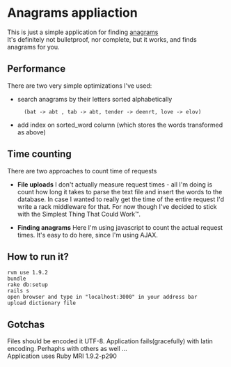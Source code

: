 # Anagrams appliaction

This is just a simple application for finding [anagrams](http://en.wikipedia.org/wiki/Anagram)  
It's definitely not bulletproof, nor complete, but it works, and finds anagrams for you.  

## Performance

There are two very simple optimizations I've used:  

- search anagrams by their letters sorted alphabetically  
  ```
    (bat -> abt , tab -> abt, tender -> deenrt, love -> elov)
  ```

- add index on sorted_word column (which stores the words transformed as above)  


## Time counting

There are two approaches to count time of requests  

- **File uploads**  I don't actually measure request times - all I'm doing is count how long it takes to parse the text file and insert the words to the database. In case I wanted to really get the time of the entire request I'd write a rack middleware for that. For now though I've decided to stick with the Simplest Thing That Could Work™.  

- **Finding anagrams**  Here I'm using javascript to count the actual request times. It's easy to do here, since I'm using AJAX.  


## How to run it?

    rvm use 1.9.2
    bundle
    rake db:setup   
    rails s
    open browser and type in "localhost:3000" in your address bar
    upload dictionary file

## Gotchas

  Files should be encoded it UTF-8. Application fails(gracefully) with latin encoding. Perhaphs with others as well ...  
  Application uses Ruby MRI 1.9.2-p290